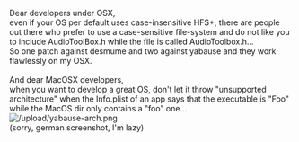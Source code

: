 <html><body><p>Dear developers under OSX,<br>
even if your OS per default uses case-insensitive HFS+, there are people out there who prefer to use a case-sensitive file-system and do not like you to include AudioToolBox.h while the file is called AudioToolbox.h...<br>
So one patch against desmume and two against yabause and they work flawlessly on my OSX.<br>
<br>
And dear MacOSX developers,<br>
when you want to develop a great OS, don't let it throw "unsupported architecture" when the Info.plist of an app says that the executable is "Foo" while the MacOS dir only contains a "foo" one...<br>
<img src="/upload/yabause-arch.png" alt="/upload/yabause-arch.png"><br>
(sorry, german screenshot, I'm lazy)</p></body></html>